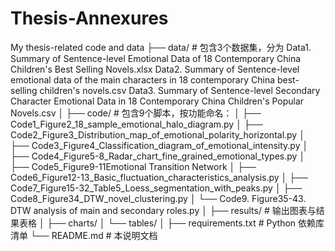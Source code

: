 # Thesis-Annexures
My thesis-related code and data
├── data/                  # 包含3个数据集，分为 Data1. Summary of Sentence-level Emotional Data of 18 Contemporary China Children's Best Selling Novels.xlsx
Data2. Summary of Sentence-level emotional data of the main characters in 18 contemporary China best-selling children's novels.csv
Data3. Summary of Sentence-level Secondary Character Emotional Data in 18 Contemporary China Children's Popular Novels.csv
│
├── code/                  # 包含9个脚本，按功能命名：
│   ├── Code1_Figure2_18_sample_emotional_halo_diagram.py
│   ├── Code2_Figure3_Distribution_map_of_emotional_polarity_horizontal.py
│   ├── Code3_Figure4_Classification_diagram_of_emotional_intensity.py
│   ├── Code4_Figure5-8_Radar_chart_fine_grained_emotional_types.py
│   ├── Code5_Figure9-11Emotional Transition Network
│   ├── Code6_Figure12-13_Basic_fluctuation_characteristics_analysis.py
│   ├── Code7_Figure15-32_Table5_Loess_segmentation_with_peaks.py
│   ├── Code8_Figure34_DTW_novel_clustering.py
│   └── Code9. Figure35-43. DTW analysis of main and secondary roles.py
│
├── results/               # 输出图表与结果表格
│   ├── charts/
│   └── tables/
│
├── requirements.txt       # Python 依赖库清单
└── README.md              # 本说明文档
